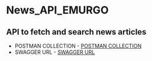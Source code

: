 # News_API_EMURGO
## API to fetch and search news articles
- POSTMAN COLLECTION - [POSTMAN COLLECTION](https://api.postman.com/collections/15849394-0e42435d-87ca-4ae2-82a4-7ec50561a73a?access_key=PMAT-01H8SQ7K2QFPN2V0H01JBCYQNP)
- SWAGGER URL - [SWAGGER URL](https://app.swaggerhub.com/apis/DEVESHSAHU002/NEWS_API/1.0.0)
